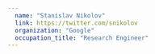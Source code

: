 ```yaml
---
  name: "Stanislav Nikolov"
  link: https://twitter.com/snikolov
  organization: "Google"
  occupation_title: "Research Engineer"
---
```

